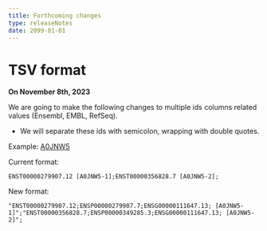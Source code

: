 ```yaml
---
title: Forthcoming changes
type: releaseNotes
date: 2099-01-01
---
```


# TSV format

**On November 8th, 2023**

We are going to make the following changes to multiple ids columns related values (Ensembl, EMBL, RefSeq).

* We will separate these ids with semicolon, wrapping with double quotes.

Example: [A0JNW5](https://rest.uniprot.org/uniprotkb/A0JNW5.tsv?fields=xref_ensembl)

Current format:

```
ENST00000279907.12 [A0JNW5-1];ENST00000356828.7 [A0JNW5-2];
```

New format:

```
"ENST00000279907.12;ENSP00000279907.7;ENSG00000111647.13; [A0JNW5-1]";"ENST00000356828.7;ENSP00000349285.3;ENSG00000111647.13; [A0JNW5-2]";
```